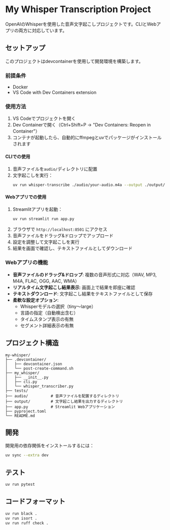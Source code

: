 # My Whisper Transcription Project

OpenAIのWhisperを使用した音声文字起こしプロジェクトです。CLIとWebアプリの両方に対応しています。

## セットアップ

このプロジェクトはdevcontainerを使用して開発環境を構築します。

### 前提条件

- Docker
- VS Code with Dev Containers extension

### 使用方法

1. VS Codeでプロジェクトを開く
2. Dev Containerで開く（Ctrl+Shift+P → "Dev Containers: Reopen in Container"）
3. コンテナが起動したら、自動的にffmpegとuvでパッケージがインストールされます

#### CLIでの使用

1. 音声ファイルを`audio/`ディレクトリに配置
2. 文字起こしを実行：
   ```bash
   uv run whisper-transcribe ./audio/your-audio.m4a --output ./output/your-transcription.txt
   ```

#### Webアプリでの使用

1. Streamlitアプリを起動：
   ```bash
   uv run streamlit run app.py
   ```
2. ブラウザで `http://localhost:8501` にアクセス
3. 音声ファイルをドラッグ&ドロップでアップロード
4. 設定を調整して文字起こしを実行
5. 結果を画面で確認し、テキストファイルとしてダウンロード

### Webアプリの機能

- **音声ファイルのドラッグ&ドロップ**: 複数の音声形式に対応（WAV, MP3, M4A, FLAC, OGG, AAC, WMA）
- **リアルタイム文字起こし結果表示**: 画面上で結果を即座に確認
- **テキストダウンロード**: 文字起こし結果をテキストファイルとして保存
- **柔軟な設定オプション**:
  - Whisperモデルの選択（tiny〜large）
  - 言語の指定（自動検出含む）
  - タイムスタンプ表示の有無
  - セグメント詳細表示の有無

## プロジェクト構造

```
my-whisper/
├── .devcontainer/
│   ├── devcontainer.json
│   └── post-create-command.sh
├── my_whisper/
│   ├── __init__.py
│   ├── cli.py
│   └── whisper_transcriber.py
├── tests/
├── audio/          # 音声ファイルを配置するディレクトリ
├── output/         # 文字起こし結果を出力するディレクトリ
├── app.py          # Streamlit Webアプリケーション
├── pyproject.toml
└── README.md
```

## 開発

開発用の依存関係をインストールするには：

```bash
uv sync --extra dev
```

## テスト

```bash
uv run pytest
```

## コードフォーマット

```bash
uv run black .
uv run isort .
uv run ruff check .
```

